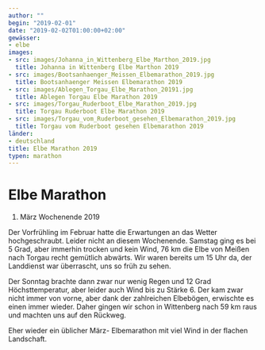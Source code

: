 ```yaml
---
author: ""
begin: "2019-02-01"
date: "2019-02-02T01:00:00+02:00"
gewässer:
- elbe
images:
- src: images/Johanna_in_Wittenberg_Elbe_Marthon_2019.jpg
  title: Johanna in Wittenberg Elbe Marthon 2019
- src: images/Bootsanhaenger_Meissen_Elbemarathon_2019.jpg
  title: Bootsanhaenger Meissen Elbemarathon 2019
- src: images/Ablegen_Torgau_Elbe_Marathon_20191.jpg
  title: Ablegen Torgau Elbe Marathon 2019
- src: images/Torgau_Ruderboot_Elbe_Marathon_2019.jpg
  title: Torgau Ruderboot Elbe Marathon 2019
- src: images/Torgau_vom_Ruderboot_gesehen_Elbemarathon_2019.jpg
  title: Torgau vom Ruderboot gesehen Elbemarathon 2019
länder: 
- deutschland
title: Elbe Marathon 2019
typen: marathon
---
```


# Elbe Marathon


1. März Wochenende 2019

Der Vorfrühling im Februar hatte die Erwartungen an das Wetter hochgeschraubt. Leider nicht an diesem Wochenende. Samstag ging es bei 5 Grad, aber immerhin trocken und kein Wind, 76 km die Elbe von Meißen nach Torgau recht gemütlich abwärts. Wir waren bereits um 15 Uhr da, der Landdienst war überrascht, uns so früh zu sehen.

Der Sonntag brachte dann zwar nur wenig Regen und 12 Grad Höchsttemperatur, aber leider auch Wind bis zu Stärke 6. Der kam zwar nicht immer von vorne, aber dank der zahlreichen Elbebögen, erwischte es einen immer wieder. Daher gingen wir schon in Wittenberg nach 59 km raus und machten uns auf den Rückweg.

Eher wieder ein üblicher März- Elbemarathon mit viel Wind in der flachen Landschaft.
